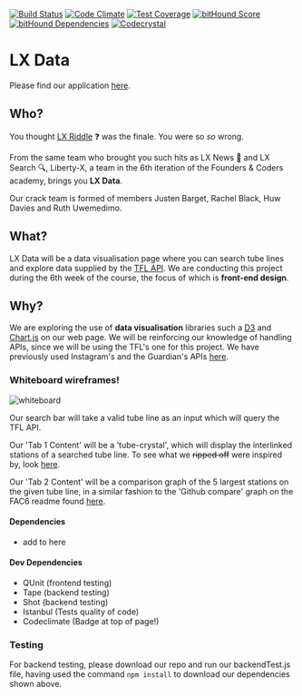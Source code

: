[![Build Status](https://travis-ci.org/liberty-x/lxdata.svg)](https://travis-ci.org/liberty-x/lxdata) [![Code Climate](https://codeclimate.com/github/liberty-x/lxdata/badges/gpa.svg)](https://codeclimate.com/github/liberty-x/lxdata) [![Test Coverage](https://codeclimate.com/github/liberty-x/lxdata/badges/coverage.svg)](https://codeclimate.com/github/liberty-x/lxdata/coverage) [![bitHound Score](https://www.bithound.io/github/liberty-x/lxdata/badges/score.svg)](https://www.bithound.io/github/liberty-x/lxdata) [![bitHound Dependencies](https://www.bithound.io/github/liberty-x/lxdata/badges/dependencies.svg)](https://www.bithound.io/github/liberty-x/lxdata/master/dependencies/npm) [![Codecrystal](https://img.shields.io/badge/code-crystal-5CB3FF.svg)](http://codecrystal.herokuapp.com/crystalise/liberty-x/lxdata/master)

# LX Data

Please find our application [here](http://immense-beach-1207.herokuapp.com/).

## Who?

You thought [LX Riddle](http://agile-beyond-9343.herokuapp.com/) :question: was the finale. You were so *so* wrong.

From the same team who brought you such hits as LX News :newspaper: and LX Search :mag:, Liberty-X, a team in the 6th iteration of the Founders & Coders academy, brings you **LX Data**.

Our crack team is formed of members Justen Barget, Rachel Black, Huw Davies and Ruth Uwemedimo.

## What?

LX Data will be a data visualisation page where you can search tube lines and explore data supplied by the [TFL API](https://api.tfl.gov.uk/). We are conducting this project during the 6th week of the course, the focus of which is **front-end design**.

## Why?

We are exploring the use of **data visualisation** libraries such a [D3](http://d3js.org/) and [Chart.js](http://www.chartjs.org/) on our web page. We will be reinforcing our knowledge of handling APIs, since we will be using the TFL's one for this project. We have previously used Instagram's and the Guardian's APIs [here](https://github.com/liberty-x/lxnews).

### Whiteboard wireframes!

![whiteboard](https://files.gitter.im/RachelBLondon/libert-x/seWD/rsz_whiteboardwireframe.jpg)

Our search bar will take a valid tube line as an input which will query the TFL API.

Our 'Tab 1 Content' will be a 'tube-crystal', which will display the interlinked stations of a searched tube line. To see what we ~~ripped off~~ were inspired by, look [here](https://github.com/Crystal-Clear/codecrystal).

Our 'Tab 2 Content' will be a comparison graph of the 5 largest stations on the given tube line, in a similar fashion to the 'Github compare' graph on the FAC6 readme found [here](https://github.com/FAC6/book/blob/master/patterns/week6/chartjs.md).

#### Dependencies

* add to here

#### Dev Dependencies

* QUnit (frontend testing)
* Tape (backend testing)
* Shot (backend testing)
* Istanbul (Tests quality of code)
* Codeclimate (Badge at top of page!)

### Testing

For backend testing, please download our repo and run our backendTest.js file, having used the command ``npm install`` to download our dependencies shown above.
